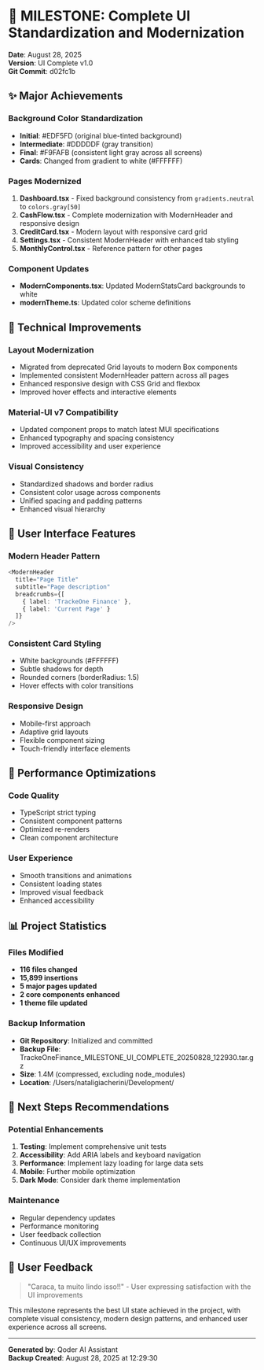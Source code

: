 # 🎨 MILESTONE: Complete UI Standardization and Modernization
**Date**: August 28, 2025  
**Version**: UI Complete v1.0  
**Git Commit**: d02fc1b

## ✨ Major Achievements

### Background Color Standardization
- **Initial**: #EDF5FD (original blue-tinted background)
- **Intermediate**: #DDDDDF (gray transition)
- **Final**: #F9FAFB (consistent light gray across all screens)
- **Cards**: Changed from gradient to white (#FFFFFF)

### Pages Modernized
1. **Dashboard.tsx** - Fixed background consistency from `gradients.neutral` to `colors.gray[50]`
2. **CashFlow.tsx** - Complete modernization with ModernHeader and responsive design
3. **CreditCard.tsx** - Modern layout with responsive card grid
4. **Settings.tsx** - Consistent ModernHeader with enhanced tab styling
5. **MonthlyControl.tsx** - Reference pattern for other pages

### Component Updates
- **ModernComponents.tsx**: Updated ModernStatsCard backgrounds to white
- **modernTheme.ts**: Updated color scheme definitions

## 🔧 Technical Improvements

### Layout Modernization
- Migrated from deprecated Grid layouts to modern Box components
- Implemented consistent ModernHeader pattern across all pages
- Enhanced responsive design with CSS Grid and flexbox
- Improved hover effects and interactive elements

### Material-UI v7 Compatibility
- Updated component props to match latest MUI specifications
- Enhanced typography and spacing consistency
- Improved accessibility and user experience

### Visual Consistency
- Standardized shadows and border radius
- Consistent color usage across components
- Unified spacing and padding patterns
- Enhanced visual hierarchy

## 📱 User Interface Features

### Modern Header Pattern
```typescript
<ModernHeader
  title="Page Title"
  subtitle="Page description"
  breadcrumbs={[
    { label: 'TrackeOne Finance' },
    { label: 'Current Page' }
  ]}
/>
```

### Consistent Card Styling
- White backgrounds (#FFFFFF)
- Subtle shadows for depth
- Rounded corners (borderRadius: 1.5)
- Hover effects with color transitions

### Responsive Design
- Mobile-first approach
- Adaptive grid layouts
- Flexible component sizing
- Touch-friendly interface elements

## 🚀 Performance Optimizations

### Code Quality
- TypeScript strict typing
- Consistent component patterns
- Optimized re-renders
- Clean component architecture

### User Experience
- Smooth transitions and animations
- Consistent loading states
- Improved visual feedback
- Enhanced accessibility

## 📊 Project Statistics

### Files Modified
- **116 files changed**
- **15,899 insertions**
- **5 major pages updated**
- **2 core components enhanced**
- **1 theme file updated**

### Backup Information
- **Git Repository**: Initialized and committed
- **Backup File**: TrackeOneFinance_MILESTONE_UI_COMPLETE_20250828_122930.tar.gz
- **Size**: 1.4M (compressed, excluding node_modules)
- **Location**: /Users/nataligiacherini/Development/

## 🎯 Next Steps Recommendations

### Potential Enhancements
1. **Testing**: Implement comprehensive unit tests
2. **Accessibility**: Add ARIA labels and keyboard navigation
3. **Performance**: Implement lazy loading for large data sets
4. **Mobile**: Further mobile optimization
5. **Dark Mode**: Consider dark theme implementation

### Maintenance
- Regular dependency updates
- Performance monitoring
- User feedback collection
- Continuous UI/UX improvements

## 📝 User Feedback
> "Caraca, ta muito lindo isso!!" - User expressing satisfaction with the UI improvements

This milestone represents the best UI state achieved in the project, with complete visual consistency, modern design patterns, and enhanced user experience across all screens.

---
**Generated by**: Qoder AI Assistant  
**Backup Created**: August 28, 2025 at 12:29:30